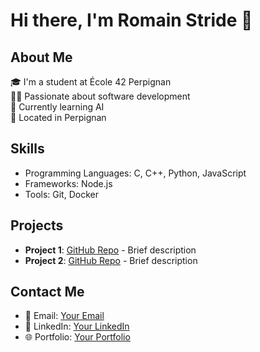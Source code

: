 # Hi there, I'm Romain Stride 👋

## About Me
🎓 I'm a student at École 42 Perpignan  
👨‍💻 Passionate about software development  
🌱 Currently learning AI  
📍 Located in Perpignan

## Skills
- Programming Languages: C, C++, Python, JavaScript
- Frameworks: Node.js
- Tools: Git, Docker

## Projects
- **Project 1**: [GitHub Repo](https://github.com/RomainStride/Project1) - Brief description
- **Project 2**: [GitHub Repo](https://github.com/RomainStride/Project2) - Brief description

## Contact Me
- 📧 Email: [Your Email](mailto:romain.stride@gmail.com)
- 💼 LinkedIn: [Your LinkedIn](www.linkedin.com/in/romain-stride-50451b98)
- 🌐 Portfolio: [Your Portfolio](https://your-portfolio.com)

